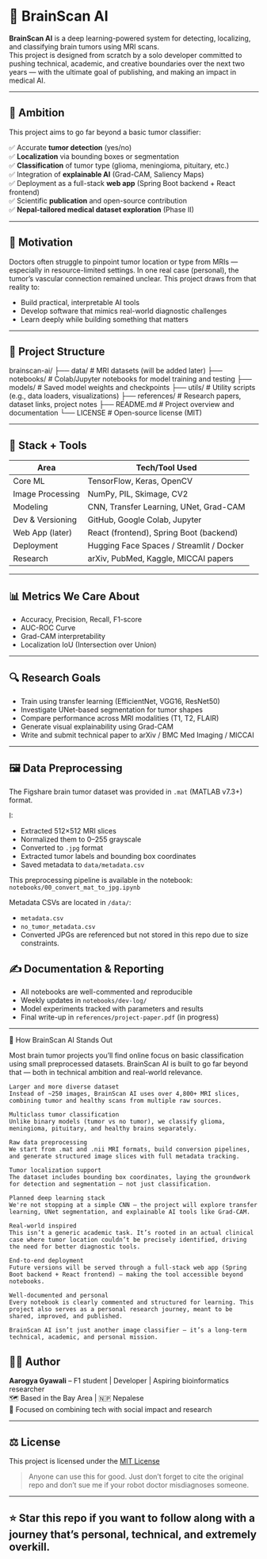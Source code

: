 # 🧠 BrainScan AI

**BrainScan AI** is a deep learning-powered system for detecting, localizing, and classifying brain tumors using MRI scans.  
This project is designed from scratch by a solo developer committed to pushing technical, academic, and creative boundaries over the next two years — with the ultimate goal of publishing, and making an impact in medical AI.

---

## 🚀 Ambition

This project aims to go far beyond a basic tumor classifier:

✅ Accurate **tumor detection** (yes/no)  
✅ **Localization** via bounding boxes or segmentation  
✅ **Classification** of tumor type (glioma, meningioma, pituitary, etc.)  
✅ Integration of **explainable AI** (Grad-CAM, Saliency Maps)  
✅ Deployment as a full-stack **web app** (Spring Boot backend + React frontend)  
✅ Scientific **publication** and open-source contribution  
✅ **Nepal-tailored medical dataset exploration** (Phase II)

---

## 🔬 Motivation

Doctors often struggle to pinpoint tumor location or type from MRIs — especially in resource-limited settings. In one real case (personal), the tumor’s vascular connection remained unclear. This project draws from that reality to:

- Build practical, interpretable AI tools  
- Develop software that mimics real-world diagnostic challenges  
- Learn deeply while building something that matters

---

## 📁 Project Structure

brainscan-ai/
├── data/           # MRI datasets (will be added later)
├── notebooks/      # Colab/Jupyter notebooks for model training and testing
├── models/         # Saved model weights and checkpoints
├── utils/          # Utility scripts (e.g., data loaders, visualizations)
├── references/     # Research papers, dataset links, project notes
├── README.md       # Project overview and documentation
└── LICENSE         # Open-source license (MIT)

---

## 🧠 Stack + Tools

| Area                | Tech/Tool Used                       |
|---------------------|--------------------------------------|
| Core ML             | TensorFlow, Keras, OpenCV            |
| Image Processing    | NumPy, PIL, Skimage, CV2             |
| Modeling            | CNN, Transfer Learning, UNet, Grad-CAM |
| Dev & Versioning    | GitHub, Google Colab, Jupyter        |
| Web App (later)     | React (frontend), Spring Boot (backend) |
| Deployment          | Hugging Face Spaces / Streamlit / Docker |
| Research            | arXiv, PubMed, Kaggle, MICCAI papers |

---

## 📊 Metrics We Care About

- Accuracy, Precision, Recall, F1-score  
- AUC-ROC Curve  
- Grad-CAM interpretability  
- Localization IoU (Intersection over Union)

---

## 🔍 Research Goals

- Train using transfer learning (EfficientNet, VGG16, ResNet50)  
- Investigate UNet-based segmentation for tumor shapes  
- Compare performance across MRI modalities (T1, T2, FLAIR)  
- Generate visual explainability using Grad-CAM  
- Write and submit technical paper to arXiv / BMC Med Imaging / MICCAI

---

## 🖼️ Data Preprocessing

The Figshare brain tumor dataset was provided in `.mat` (MATLAB v7.3+) format.

I:
- Extracted 512×512 MRI slices
- Normalized them to 0–255 grayscale
- Converted to `.jpg` format
- Extracted tumor labels and bounding box coordinates
- Saved metadata to `data/metadata.csv`

This preprocessing pipeline is available in the notebook:  
`notebooks/00_convert_mat_to_jpg.ipynb`

Metadata CSVs are located in `/data/`:
- `metadata.csv`
- `no_tumor_metadata.csv`
- Converted JPGs are referenced but not stored in this repo due to size constraints.



## ✍️ Documentation & Reporting

- All notebooks are well-commented and reproducible  
- Weekly updates in `notebooks/dev-log/`  
- Model experiments tracked with parameters and results  
- Final write-up in `references/project-paper.pdf` (in progress)

---
🧩 How BrainScan AI Stands Out

Most brain tumor projects you’ll find online focus on basic classification using small preprocessed datasets. BrainScan AI is built to go far beyond that — both in technical ambition and real-world relevance.

    Larger and more diverse dataset
    Instead of ~250 images, BrainScan AI uses over 4,800+ MRI slices, combining tumor and healthy scans from multiple raw sources.

    Multiclass tumor classification
    Unlike binary models (tumor vs no tumor), we classify glioma, meningioma, pituitary, and healthy brains separately.

    Raw data preprocessing
    We start from .mat and .nii MRI formats, build conversion pipelines, and generate structured image slices with full metadata tracking.

    Tumor localization support
    The dataset includes bounding box coordinates, laying the groundwork for detection and segmentation — not just classification.

    Planned deep learning stack
    We're not stopping at a simple CNN — the project will explore transfer learning, UNet segmentation, and explainable AI tools like Grad-CAM.

    Real-world inspired
    This isn’t a generic academic task. It’s rooted in an actual clinical case where tumor location couldn’t be precisely identified, driving the need for better diagnostic tools.

    End-to-end deployment
    Future versions will be served through a full-stack web app (Spring Boot backend + React frontend) — making the tool accessible beyond notebooks.

    Well-documented and personal
    Every notebook is clearly commented and structured for learning. This project also serves as a personal research journey, meant to be shared, improved, and published.

    BrainScan AI isn’t just another image classifier — it’s a long-term technical, academic, and personal mission.

## 🧑‍💻 Author

**Aarogya Gyawali** – F1 student | Developer | Aspiring bioinformatics researcher  
🗺️ Based in the Bay Area | 🇳🇵 Nepalese  
🎯 Focused on combining tech with social impact and research  

---

## ⚖️ License

This project is licensed under the [MIT License](./LICENSE)

> Anyone can use this for good. Just don’t forget to cite the original repo and don’t sue me if your robot doctor misdiagnoses someone.

---

## ⭐ Star this repo if you want to follow along with a journey that’s personal, technical, and extremely overkill.


